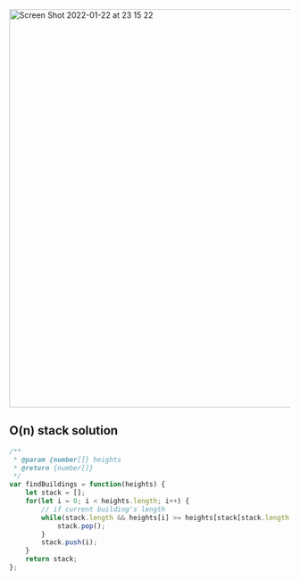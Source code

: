 <img width="714" alt="Screen Shot 2022-01-22 at 23 15 22" src="https://user-images.githubusercontent.com/37787994/150667081-64810171-502e-49d8-b86d-54fcd47afeff.png">

## O(n) stack solution

```js
/**
 * @param {number[]} heights
 * @return {number[]}
 */
var findBuildings = function(heights) {
    let stack = [];
    for(let i = 0; i < heights.length; i++) {
        // if current building's length
        while(stack.length && heights[i] >= heights[stack[stack.length - 1]]) {
            stack.pop();
        }
        stack.push(i);
    }
    return stack;
};
```
